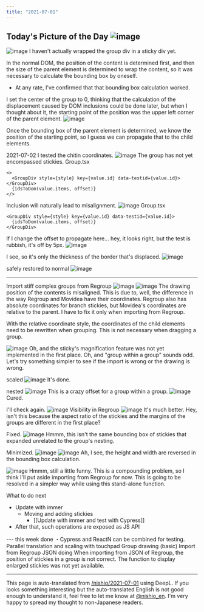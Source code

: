 ```yaml
---
title: "2021-07-01"
---
```


Today's Picture of the Day
![image](https://gyazo.com/1c0fb6f6155aec8b129ed0644a20ffa7/thumb/1000)
---

![image](https://gyazo.com/7875bb1e2264ad9b16d408a2267a167d/thumb/1000)
I haven't actually wrapped the group div in a sticky div yet.

In the normal DOM, the position of the content is determined first, and then the size of the parent element is determined to wrap the content, so it was necessary to calculate the bounding box by oneself.
- At any rate, I've confirmed that that bounding box calculation worked.

I set the center of the group to 0, thinking that the calculation of the displacement caused by DOM inclusions could be done later, but when I thought about it, the starting point of the position was the upper left corner of the parent element.
![image](https://gyazo.com/ea95bfc5ad6e0795ab345213690d9f07/thumb/1000)

Once the bounding box of the parent element is determined, we know the position of the starting point, so I guess we can propagate that to the child elements.

2021-07-02
I tested the chitin coordinates.
![image](https://gyazo.com/50795f057f8b7395ee8dd5ae469cc6b8/thumb/1000)
The group has not yet encompassed stickies.
Group.tsx

```
<>
  <GroupDiv style={style} key={value.id} data-testid={value.id}></GroupDiv>
  {idsToDom(value.items, offset)}
</>
```


Inclusion will naturally lead to misalignment.
![image](https://gyazo.com/b7b5074d0c72df6a187f052734536aa3/thumb/1000)
Group.tsx

```
<GroupDiv style={style} key={value.id} data-testid={value.id}>
  {idsToDom(value.items, offset)}
</GroupDiv>
```


If I change the offset to propagate here... hey, it looks right, but the test is rubbish, it's off by 5px.
![image](https://gyazo.com/5ea19eff6f0db85cc69c0e2fbc94a8c1/thumb/1000)

I see, so it's only the thickness of the border that's displaced.
![image](https://gyazo.com/c8cfdb5438b8bccdcdf3715a0bca0e84/thumb/1000)

safely restored to normal
![image](https://gyazo.com/216e21b5809daea2ff17da63d6e17228/thumb/1000)

----

Import stiff complex groups from Regroup
![image](https://gyazo.com/0d1187d7fe01b6a4de30333c80c1948e/thumb/1000)
![image](https://gyazo.com/9b8c7dda1fc8f68814f6cabe3d71e662/thumb/1000)
The drawing position of the contents is misaligned.
This is due to, well, the difference in the way Regroup and Movidea have their coordinates.
Regroup also has absolute coordinates for branch stickies, but Movidea's coordinates are relative to the parent.
I have to fix it only when importing from Regroup.

With the relative coordinate style, the coordinates of the child elements need to be rewritten when grouping. This is not necessary when dragging a group.

![image](https://gyazo.com/979e4781205108a6f269bd8d566689a5/thumb/1000)
Oh, and the sticky's magnification feature was not yet implemented in the first place.
Oh, and "group within a group" sounds odd.
Let's try something simpler to see if the import is wrong or the drawing is wrong.

scaled
![image](https://gyazo.com/b5c14b31074d874d9c9c6b27f836844c/thumb/1000)
It's done.

nested
![image](https://gyazo.com/dffb7c53b6164bbd3f456647cefa3c56/thumb/1000)
This is a crazy offset for a group within a group.
![image](https://gyazo.com/1c0fb6f6155aec8b129ed0644a20ffa7/thumb/1000)
Cured.

I'll check again.
![image](https://gyazo.com/3f275de44a217a88c770713ce838d9ae/thumb/1000)
Visibility in Regroup
![image](https://gyazo.com/0d1187d7fe01b6a4de30333c80c1948e/thumb/1000)
It's much better. Hey, isn't this because the aspect ratio of the stickies and the margins of the groups are different in the first place?

Fixed.
![image](https://gyazo.com/4ed0dc5b0845d7b93edd9850306b247a/thumb/1000)
Hmmm, this isn't the same bounding box of stickies that expanded unrelated to the group's nesting.

Minimized.
![image](https://gyazo.com/d7d65a158c85aed51f547d1aa09907eb/thumb/1000)
![image](https://gyazo.com/cb5676fc427a211dc846f98759e80d8d/thumb/1000)
Ah, I see, the height and width are reversed in the bounding box calculation.

![image](https://gyazo.com/03423309156ec7ab41e4a202f5f98a30/thumb/1000)
Hmmm, still a little funny.
This is a compounding problem, so I think I'll put aside importing from Regroup for now.
This is going to be resolved in a simpler way while using this stand-alone function.

What to do next
- Update with immer
    - Moving and adding stickies
        - [[Update with immer and test with Cypress]]
- After that, such operations are exposed as JS API

--- this week
done
・Cypress and ReactN can be combined for testing.
Parallel translation and scaling with touchpad
Group drawing (basic)
Import from Regroup JSON
doing
When importing from JSON of Regroup, the position of stickies in a group is not correct.
The function to display enlarged stickies was not yet available.

---
This page is auto-translated from [/nishio/2021-07-01](https://scrapbox.io/nishio/2021-07-01) using DeepL. If you looks something interesting but the auto-translated English is not good enough to understand it, feel free to let me know at [@nishio_en](https://twitter.com/nishio_en). I'm very happy to spread my thought to non-Japanese readers.